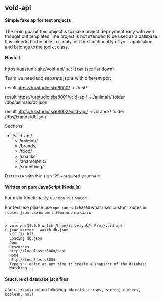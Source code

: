## void-api
#### Simple fake api for test projects
The main goal of this project is to make project deployment easy with well thought out templates. The project is not intended to be used as a database. It is intended to be able to simply test the functionality of your application and belongs to the toolkit class.

#### Hosted
https://uastudio.site/void-api/ `sub_item` (see list down)

Team we need add separate jsons with different port

result https://uastudio.site8000/ -> /test/

result https://uastudio.site8001/void-api/ -> /animals/
folder /dbs/animals/db.json

result https://uastudio.site8002/void-api/ -> /brands/
folder /dbs/brands/db.json


Sections:
- /void-api/
  - /animals/
  - /brands/
  - /food/
  - /snacks/
  - /anamorphic/
  - /something/

Database with this sign "?" - required your help

#### Written on pure JavaScript (Node.js)
For main functionality use `npm run watch`

For test use please use `npm run watch8000` what uses custom routes in `routes.json` it uses `port 8000` and no corrs

```

> void-api@1.0.0 watch /home/igavelyuk/1.Proj/void-api
> json-server --watch db.json
  \{^_^}/ hi!
  Loading db.json
  Done
  Resources
  http://localhost:3000/test
  Home
  http://localhost:3000
  Type s + enter at any time to create a snapshot of the database
  Watching...
```
#### Stucture of database json files
Json file can contain following: `objects, arrays, string, numbers, boolean, null`
